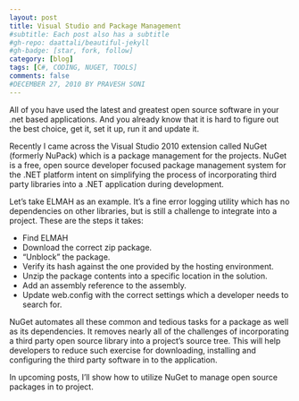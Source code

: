 ```yaml
---
layout: post
title: Visual Studio and Package Management
#subtitle: Each post also has a subtitle
#gh-repo: daattali/beautiful-jekyll
#gh-badge: [star, fork, follow]
category: [blog]
tags: [C#, CODING, NUGET, TOOLS]
comments: false
#DECEMBER 27, 2010 BY PRAVESH SONI
---
```


All of you have used the latest and greatest open source software in your .net based applications. And you already know that it is hard to figure out the best choice, get it, set it up, run it and update it.

Recently I came across the Visual Studio 2010 extension called NuGet (formerly NuPack) which is a package management for the projects. NuGet is a free, open source developer focused package management system for the .NET platform intent on simplifying the process of incorporating third party libraries into a .NET application during development.

Let’s take ELMAH as an example. It’s a fine error logging utility which has no dependencies on other libraries, but is still a challenge to integrate into a project. These are the steps it takes:

- Find ELMAH
- Download the correct zip package.
- “Unblock” the package.
- Verify its hash against the one provided by the hosting environment.
- Unzip the package contents into a specific location in the solution.
- Add an assembly reference to the assembly.
- Update web.config with the correct settings which a developer needs to search for.

NuGet automates all these common and tedious tasks for a package as well as its dependencies. It removes nearly all of the challenges of incorporating a third party open source library into a project’s source tree. This will help developers to reduce such exercise for downloading, installing and configuring the third party software in to the application.

In upcoming posts, I’ll show how to utilize NuGet to manage open source packages in to project.

